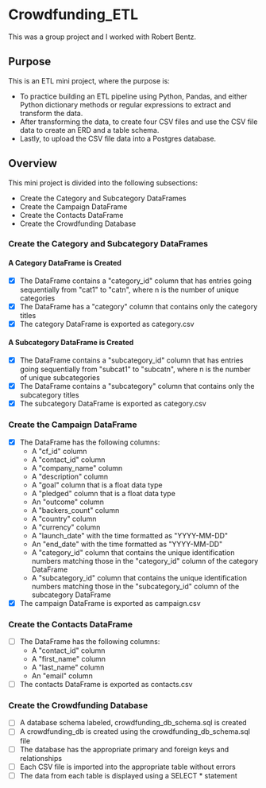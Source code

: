 # Crowdfunding_ETL
This was a group project and I worked with Robert Bentz.
## Purpose
This is an ETL mini project, where the purpose is:
- To practice building an ETL pipeline using Python, Pandas, and either Python dictionary methods or regular expressions to extract and transform the data. 
- After transforming the data, to create four CSV files and use the CSV file data to create an ERD and a table schema.
- Lastly, to upload the CSV file data into a Postgres database.
## Overview
This mini project is divided into the following subsections:
- Create the Category and Subcategory DataFrames
- Create the Campaign DataFrame
- Create the Contacts DataFrame
- Create the Crowdfunding Database
### Create the Category and Subcategory DataFrames
#### A Category DataFrame is Created
- [x] The DataFrame contains a "category_id" column that has entries going sequentially from "cat1" to "catn", where n is the number of unique categories
- [x] The DataFrame has a "category" column that contains only the category titles
- [x] The category DataFrame is exported as category.csv
#### A Subcategory DataFrame is Created
- [x] The DataFrame contains a "subcategory_id" column that has entries going sequentially from "subcat1" to "subcatn", where n is the number of unique subcategories
- [x] The DataFrame contains a "subcategory" column that contains only the subcategory titles
- [x] The subcategory DataFrame is exported as category.csv
### Create the Campaign DataFrame
- [x] The DataFrame has the following columns:
    - A "cf_id" column
    - A "contact_id" column
    - A "company_name" column
    - A "description" column
    - A "goal" column that is a float data type
    - A "pledged" column that is a float data type
    - An "outcome" column
    - A "backers_count" column
    - A "country" column
    - A "currency" column
    - A "launch_date" with the time formatted as "YYYY-MM-DD"
    - An "end_date" with the time formatted as "YYYY-MM-DD"
    - A "category_id" column that contains the unique identification numbers matching those in the "category_id" column of the category DataFrame
    - A "subcategory_id" column that contains the unique identification numbers matching those in the "subcategory_id" column of the subcategory DataFrame
- [x] The campaign DataFrame is exported as campaign.csv
### Create the Contacts DataFrame
- [ ] The DataFrame has the following columns:
    - A "contact_id" column
    - A "first_name" column
    - A "last_name" column
    - An "email" column
- [ ] The contacts DataFrame is exported as contacts.csv
### Create the Crowdfunding Database
- [ ] A database schema labeled, crowdfunding_db_schema.sql is created
- [ ] A crowdfunding_db is created using the crowdfunding_db_schema.sql file
- [ ] The database has the appropriate primary and foreign keys and relationships
- [ ] Each CSV file is imported into the appropriate table without errors
- [ ] The data from each table is displayed using a SELECT * statement

